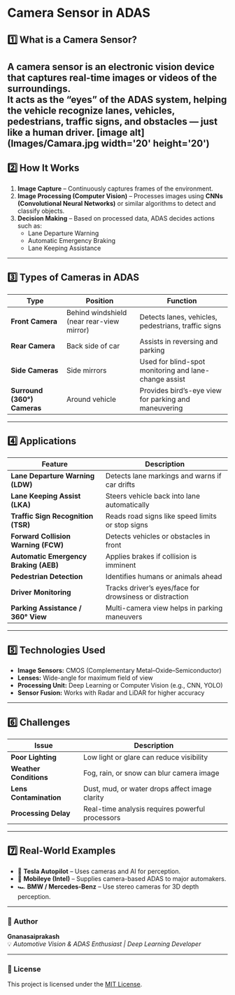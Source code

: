 # Camera Sensor in ADAS

## 1️⃣ What is a Camera Sensor?

A **camera sensor** is an electronic vision device that captures real-time images or videos of the surroundings.  
It acts as the **“eyes” of the ADAS system**, helping the vehicle recognize **lanes, vehicles, pedestrians, traffic signs,** and **obstacles** — just like a human driver.
[image alt](Images/Camara.jpg width='20' height='20')
---

## 2️⃣ How It Works

1. **Image Capture** – Continuously captures frames of the environment.  
2. **Image Processing (Computer Vision)** – Processes images using **CNNs (Convolutional Neural Networks)** or similar algorithms to detect and classify objects.  
3. **Decision Making** – Based on processed data, ADAS decides actions such as:
   - Lane Departure Warning  
   - Automatic Emergency Braking  
   - Lane Keeping Assistance  

---

## 3️⃣ Types of Cameras in ADAS

| Type | Position | Function |
|------|-----------|-----------|
| **Front Camera** | Behind windshield (near rear-view mirror) | Detects lanes, vehicles, pedestrians, traffic signs |
| **Rear Camera** | Back side of car | Assists in reversing and parking |
| **Side Cameras** | Side mirrors | Used for blind-spot monitoring and lane-change assist |
| **Surround (360°) Cameras** | Around vehicle | Provides bird’s-eye view for parking and maneuvering |

---

## 4️⃣ Applications

| Feature | Description |
|----------|-------------|
| **Lane Departure Warning (LDW)** | Detects lane markings and warns if car drifts |
| **Lane Keeping Assist (LKA)** | Steers vehicle back into lane automatically |
| **Traffic Sign Recognition (TSR)** | Reads road signs like speed limits or stop signs |
| **Forward Collision Warning (FCW)** | Detects vehicles or obstacles in front |
| **Automatic Emergency Braking (AEB)** | Applies brakes if collision is imminent |
| **Pedestrian Detection** | Identifies humans or animals ahead |
| **Driver Monitoring** | Tracks driver’s eyes/face for drowsiness or distraction |
| **Parking Assistance / 360° View** | Multi-camera view helps in parking maneuvers |

---

## 5️⃣ Technologies Used

- **Image Sensors:** CMOS (Complementary Metal–Oxide–Semiconductor)  
- **Lenses:** Wide-angle for maximum field of view  
- **Processing Unit:** Deep Learning or Computer Vision (e.g., CNN, YOLO)  
- **Sensor Fusion:** Works with Radar and LiDAR for higher accuracy  

---

## 6️⃣ Challenges

| Issue | Description |
|--------|--------------|
| **Poor Lighting** | Low light or glare can reduce visibility |
| **Weather Conditions** | Fog, rain, or snow can blur camera image |
| **Lens Contamination** | Dust, mud, or water drops affect image clarity |
| **Processing Delay** | Real-time analysis requires powerful processors |

---

## 7️⃣ Real-World Examples

- 🚗 **Tesla Autopilot** – Uses cameras and AI for perception.  
- 🧠 **Mobileye (Intel)** – Supplies camera-based ADAS to major automakers.  
- 🏎️ **BMW / Mercedes-Benz** – Use stereo cameras for 3D depth perception.

---

### 🧾 Author
**Gnanasaiprakash**  
💡 *Automotive Vision & ADAS Enthusiast | Deep Learning Developer*

---

### 🏁 License
This project is licensed under the [MIT License](LICENSE).
